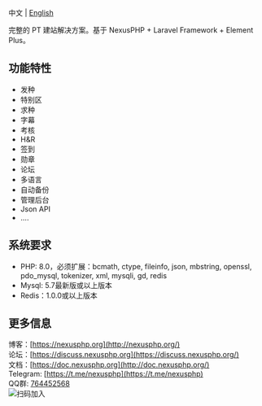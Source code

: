 中文 | [English](/README-EN.md)

完整的 PT 建站解决方案。基于 NexusPHP + Laravel Framework + Element Plus。

## 功能特性
- 发种
- 特别区  
- 求种
- 字幕
- 考核
- H&R
- 签到
- 勋章
- 论坛 
- 多语言
- 自动备份
- 管理后台  
- Json API
- ....

## 系统要求
- PHP: 8.0，必须扩展：bcmath, ctype, fileinfo, json, mbstring, openssl, pdo_mysql, tokenizer, xml, mysqli, gd, redis
- Mysql: 5.7最新版或以上版本
- Redis：1.0.0或以上版本

## 更多信息
博客：[https://nexusphp.org](http://nexusphp.org/)  
论坛：[https://discuss.nexusphp.org](https://discuss.nexusphp.org/)  
文档：[https://doc.nexusphp.org](http://doc.nexusphp.org/)  
Telegram: [https://t.me/nexusphp](https://t.me/nexusphp)  
QQ群: [764452568](https://jq.qq.com/?_wv=1027&k=IbltZcIx)  
![扫码加入](http://demo.nexusphp.org/attachments/202105/20210508190106ed3a3620fc34ab12660586652bc74e34.png)

